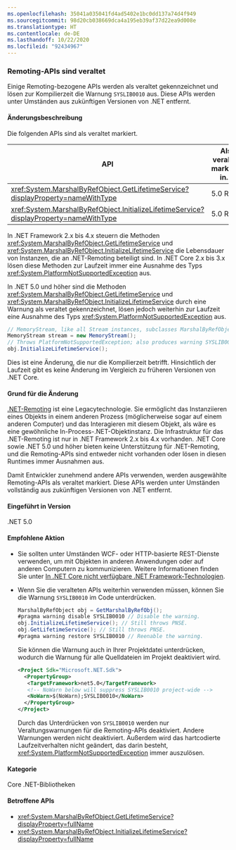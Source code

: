 ```yaml
---
ms.openlocfilehash: 35041a035041fd4ad5402e1bc0dd137a74d4f949
ms.sourcegitcommit: 98d20cb038669dca4a195eb39af37d22ea9d008e
ms.translationtype: HT
ms.contentlocale: de-DE
ms.lasthandoff: 10/22/2020
ms.locfileid: "92434967"
---
```

### <a name="remoting-apis-are-obsolete"></a>Remoting-APIs sind veraltet

Einige Remoting-bezogene APIs werden als veraltet gekennzeichnet und lösen zur Kompilierzeit die Warnung `SYSLIB0010` aus. Diese APIs werden unter Umständen aus zukünftigen Versionen von .NET entfernt.

#### <a name="change-description"></a>Änderungsbeschreibung

Die folgenden APIs sind als veraltet markiert.

| API | Als veraltet markiert in... |
| - | - |
| <xref:System.MarshalByRefObject.GetLifetimeService?displayProperty=nameWithType> | 5.0 RC1 |
| <xref:System.MarshalByRefObject.InitializeLifetimeService?displayProperty=nameWithType> | 5.0 RC1 |

In .NET Framework 2.x bis 4.x steuern die Methoden <xref:System.MarshalByRefObject.GetLifetimeService> und <xref:System.MarshalByRefObject.InitializeLifetimeService> die Lebensdauer von Instanzen, die an .NET-Remoting beteiligt sind. In .NET Core 2.x bis 3.x lösen diese Methoden zur Laufzeit immer eine Ausnahme des Typs <xref:System.PlatformNotSupportedException> aus.

In .NET 5.0 und höher sind die Methoden <xref:System.MarshalByRefObject.GetLifetimeService> und <xref:System.MarshalByRefObject.InitializeLifetimeService> durch eine Warnung als veraltet gekennzeichnet, lösen jedoch weiterhin zur Laufzeit eine Ausnahme des Typs <xref:System.PlatformNotSupportedException> aus.

```csharp
// MemoryStream, like all Stream instances, subclasses MarshalByRefObject.
MemoryStream stream = new MemoryStream();
// Throws PlatformNotSupportedException; also produces warning SYSLIB0010.
obj.InitializeLifetimeService();
```

Dies ist eine Änderung, die nur die Kompilierzeit betrifft. Hinsichtlich der Laufzeit gibt es keine Änderung im Vergleich zu früheren Versionen von .NET Core.

#### <a name="reason-for-change"></a>Grund für die Änderung

[.NET-Remoting](/previous-versions/dotnet/netframework-1.1/kwdt6w2k(v=vs.71)) ist eine Legacytechnologie. Sie ermöglicht das Instanziieren eines Objekts in einem anderen Prozess (möglicherweise sogar auf einem anderen Computer) und das Interagieren mit diesem Objekt, als wäre es eine gewöhnliche In-Process-.NET-Objektinstanz. Die Infrastruktur für das .NET-Remoting ist nur in .NET Framework 2.x bis 4.x vorhanden. .NET Core sowie .NET 5.0 und höher bieten keine Unterstützung für .NET-Remoting, und die Remoting-APIs sind entweder nicht vorhanden oder lösen in diesen Runtimes immer Ausnahmen aus.

Damit Entwickler zunehmend andere APIs verwenden, werden ausgewählte Remoting-APIs als veraltet markiert. Diese APIs werden unter Umständen vollständig aus zukünftigen Versionen von .NET entfernt.

#### <a name="version-introduced"></a>Eingeführt in Version

.NET 5.0

#### <a name="recommended-action"></a>Empfohlene Aktion

- Sie sollten unter Umständen WCF- oder HTTP-basierte REST-Dienste verwenden, um mit Objekten in anderen Anwendungen oder auf anderen Computern zu kommunizieren. Weitere Informationen finden Sie unter [In .NET Core nicht verfügbare .NET Framework-Technologien](../../../../docs/core/porting/net-framework-tech-unavailable.md).

- Wenn Sie die veralteten APIs weiterhin verwenden müssen, können Sie die Warnung `SYSLIB0010` im Code unterdrücken.

  ```csharp
  MarshalByRefObject obj = GetMarshalByRefObj();
  #pragma warning disable SYSLIB0010 // Disable the warning.
  obj.InitializeLifetimeService(); // Still throws PNSE.
  obj.GetLifetimeService(); // Still throws PNSE.
  #pragma warning restore SYSLIB0010 // Reenable the warning.
  ```

  Sie können die Warnung auch in Ihrer Projektdatei unterdrücken, wodurch die Warnung für alle Quelldateien im Projekt deaktiviert wird.

  ```xml
  <Project Sdk="Microsoft.NET.Sdk">
    <PropertyGroup>
     <TargetFramework>net5.0</TargetFramework>
     <!-- NoWarn below will suppress SYSLIB0010 project-wide -->
     <NoWarn>$(NoWarn);SYSLIB0010</NoWarn>
    </PropertyGroup>
  </Project>
  ```

  Durch das Unterdrücken von `SYSLIB0010` werden nur Veraltungswarnungen für die Remoting-APIs deaktiviert. Andere Warnungen werden nicht deaktiviert. Außerdem wird das hartcodierte Laufzeitverhalten nicht geändert, das darin besteht, <xref:System.PlatformNotSupportedException> immer auszulösen.

#### <a name="category"></a>Kategorie

Core .NET-Bibliotheken

#### <a name="affected-apis"></a>Betroffene APIs

- <xref:System.MarshalByRefObject.GetLifetimeService?displayProperty=fullName>
- <xref:System.MarshalByRefObject.InitializeLifetimeService?displayProperty=fullName>

<!--

#### Affected APIs

- `M:System.MarshalByRefObject.GetLifetimeService`
- `M:System.MarshalByRefObject.InitializeLifetimeService`

-->
